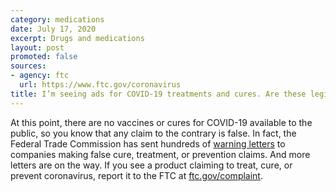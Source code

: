 ```yaml
---
category: medications
date: July 17, 2020
excerpt: Drugs and medications
layout: post
promoted: false
sources:
- agency: ftc
  url: https://www.ftc.gov/coronavirus
title: I’m seeing ads for COVID-19 treatments and cures. Are these legitimate?
---
```


At this point, there are no vaccines or cures for COVID-19 available to the public, so you know that any claim to the contrary is false. In fact, the Federal Trade Commission has sent hundreds of [warning letters](https://www.ftc.gov/coronavirus/enforcement/warning-letters) to companies making false cure, treatment, or prevention claims. And more letters are on the way. If you see a product claiming to treat, cure, or prevent coronavirus, report it to the FTC at [ftc.gov/complaint](https://www.ftccomplaintassistant.gov/#crnt&panel1-1).
